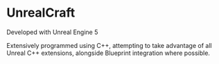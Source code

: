 # UnrealCraft

Developed with Unreal Engine 5

Extensively programmed using C++, attempting to take advantage of all Unreal C++ extensions, alongside Blueprint integration where possible.